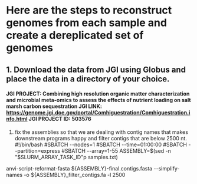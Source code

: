 #  Here are  the steps to reconstruct genomes from each sample and create a dereplicated set of genomes
##  1. Download the data from JGI using Globus and place the data in a directory of your choice.
####  JGI PROJECT: Combining high resolution organic matter characterization and microbial meta-omics to assess the effects of nutrient loading on salt marsh carbon sequestration JGI LINK: https://genome.jgi.doe.gov/portal/Comhiguestration/Comhiguestration.info.html JGI PROJECT ID: 503576

1. fix the assemblies so that we are dealing with contig names that makes downstream programs happy and filter contigs that are below 2500 nt.
 #!/bin/bash
 #SBATCH --nodes=1
 #SBATCH --time=01:00:00
 #SBATCH --partition=express
 #SBATCH --array=1-55
 ASSEMBLY=$(sed -n "$SLURM_ARRAY_TASK_ID"p samples.txt)
 
 anvi-script-reformat-fasta ${ASSEMBLY}-final.contigs.fasta --simplify-names -o ${ASSEMBLY}_filter_contigs.fa -l 2500
